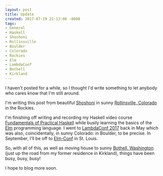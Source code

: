 ```yaml
---
layout: post
title: Update
created: 2017-07-19 21:13:00 -0600
tags:
- General
- Haskell
- Shoshoni
- Rollinsville
- Boulder
- Colorado
- Rockies
- Elm
- LambdaConf
- Bothell
- Kirkland
---
```

I haven't posted for a while, so I thought I'd write something to let anybody who cares know that I'm still around.

I'm writing this post from beautiful [Shoshoni][shoshoni] in sunny [Rollinsville, Colorado][rollinsville] in the Rockies.

I'm finishing off writing and recording my Haskell video course [Fundamentals of Practical Haskell][haskell-course] while busily learning the basics of the [Elm][elm-lang] programming language. I went to [LambdaConf 2017][lambdaconf] back in May which was also, coincidentally, in sunny Colorado: in Boulder, to be precise. In September, I'll be off to [Elm-Conf][elm-conf] in St. Louis.

So, with all of this, as well as moving house to sunny [Bothell, Washington][bothell] (just up the road from my former residence in Kirkland), things have been busy, busy, busy!

I hope to blog more soon.

[bothell]: http://www.ci.bothell.wa.us/
[elm-conf]: https://www.elm-conf.us/
[elm-lang]: http://elm-lang.org/
[haskell-course]: https://www.packtpub.com/application-development/fundamentals-practical-haskell-programming-video
[lambdaconf]: http://lambdaconf.us/events/2017/lcusc.html
[rollinsville]: https://www.google.com/maps/place/Rollinsville,+CO+80474/@39.9172135,-105.5032971,513m/data=!3m2!1e3!4b1!4m5!3m4!1s0x876bc75334d56387:0xb09447463668efdf!8m2!3d39.9172094!4d-105.5011084
[shoshoni]: https://www.shoshoni.org/
